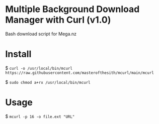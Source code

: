 # Multiple Background Download Manager with Curl (v1.0)
Bash download script for Mega.nz

# Install
$ `curl -o /usr/local/bin/mcurl https://raw.githubusercontent.com/masterofthesith/mcurl/main/mcurl`

$ `sudo chmod a+rx /usr/local/bin/mcurl`

# Usage
$ `mcurl -p 16 -o file.ext "URL"`
